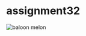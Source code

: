 # assignment32
![baloon melon](https://user-images.githubusercontent.com/88148144/150070065-de216a88-c2f9-47de-a48c-a5b9d9c37d6f.png)
